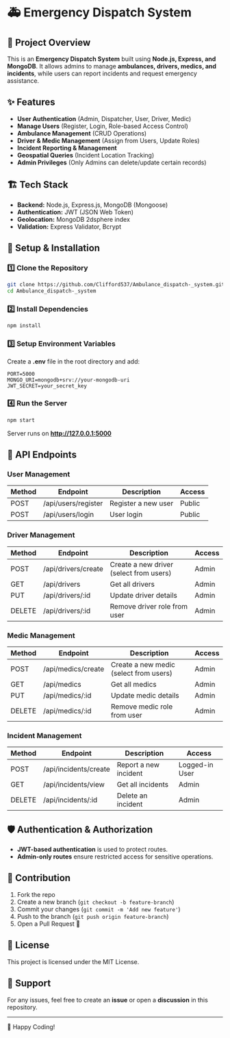 # 🚑 Emergency Dispatch System

## 📌 Project Overview
This is an **Emergency Dispatch System** built using **Node.js, Express, and MongoDB**. It allows admins to manage **ambulances, drivers, medics, and incidents**, while users can report incidents and request emergency assistance.

## ✨ Features
- **User Authentication** (Admin, Dispatcher, User, Driver, Medic)
- **Manage Users** (Register, Login, Role-based Access Control)
- **Ambulance Management** (CRUD Operations)
- **Driver & Medic Management** (Assign from Users, Update Roles)
- **Incident Reporting & Management**
- **Geospatial Queries** (Incident Location Tracking)
- **Admin Privileges** (Only Admins can delete/update certain records)

## 🏗️ Tech Stack
- **Backend:** Node.js, Express.js, MongoDB (Mongoose)
- **Authentication:** JWT (JSON Web Token)
- **Geolocation:** MongoDB 2dsphere index
- **Validation:** Express Validator, Bcrypt

## 🚀 Setup & Installation
### 1️⃣ Clone the Repository
```sh
git clone https://github.com/Clifford537/Ambulance_dispatch-_system.git
cd Ambulance_dispatch-_system
```

### 2️⃣ Install Dependencies
```sh
npm install
```

### 3️⃣ Setup Environment Variables
Create a **.env** file in the root directory and add:
```env
PORT=5000
MONGO_URI=mongodb+srv://your-mongodb-uri
JWT_SECRET=your_secret_key
```

### 4️⃣ Run the Server
```sh
npm start
```

Server runs on **http://127.0.0.1:5000**

## 🔗 API Endpoints

### **User Management**
| Method | Endpoint          | Description          | Access |
|--------|------------------|----------------------|--------|
| POST   | /api/users/register | Register a new user | Public |
| POST   | /api/users/login    | User login          | Public |

### **Driver Management**
| Method | Endpoint         | Description                      | Access |
|--------|-----------------|----------------------------------|--------|
| POST   | /api/drivers/create | Create a new driver (select from users) | Admin |
| GET    | /api/drivers       | Get all drivers                 | Admin |
| PUT    | /api/drivers/:id   | Update driver details           | Admin |
| DELETE | /api/drivers/:id   | Remove driver role from user    | Admin |

### **Medic Management**
| Method | Endpoint         | Description                      | Access |
|--------|-----------------|----------------------------------|--------|
| POST   | /api/medics/create | Create a new medic (select from users) | Admin |
| GET    | /api/medics       | Get all medics                 | Admin |
| PUT    | /api/medics/:id   | Update medic details           | Admin |
| DELETE | /api/medics/:id   | Remove medic role from user    | Admin |

### **Incident Management**
| Method | Endpoint           | Description                  | Access |
|--------|-------------------|------------------------------|--------|
| POST   | /api/incidents/create | Report a new incident       | Logged-in User |
| GET    | /api/incidents/view   | Get all incidents          | Admin |
| DELETE | /api/incidents/:id | Delete an incident          | Admin |

## 🛡️ Authentication & Authorization
- **JWT-based authentication** is used to protect routes.
- **Admin-only routes** ensure restricted access for sensitive operations.

## 📌 Contribution
1. Fork the repo
2. Create a new branch (`git checkout -b feature-branch`)
3. Commit your changes (`git commit -m 'Add new feature'`)
4. Push to the branch (`git push origin feature-branch`)
5. Open a Pull Request 🎉

## 📜 License
This project is licensed under the MIT License.

## 🌟 Support
For any issues, feel free to create an **issue** or open a **discussion** in this repository.

---
🚀 Happy Coding!

